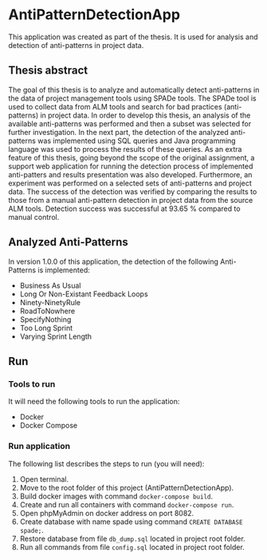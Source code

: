 # AntiPatternDetectionApp
This application was created as part of the thesis. It is used for analysis and detection of anti-patterns in project data.

## Thesis abstract
The goal of this thesis is to analyze and automatically detect anti-patterns in the data of project management tools using SPADe tools. The SPADe tool is used to collect data from ALM tools and search for bad practices (anti-patterns) in project data. In order to develop this thesis, an analysis of the available anti-patterns was performed and then a subset was selected for further investigation. In the next part, the detection of the analyzed anti-patterns was implemented using SQL queries and Java programming language was used to process the results of these queries. As an extra feature of this thesis, going beyond the scope of the original assignment, a support web application for running the detection process of implemented anti-patters and results presentation was also developed. Furthermore, an experiment was performed on a selected sets of anti-patterns and project data. The success of the detection was verified by comparing the results to those from a manual anti-pattern detection in project data from the source ALM tools. Detection success was successful at 93.65 % compared to manual control.

## Analyzed Anti-Patterns
In version 1.0.0 of this application, the detection of the following Anti-Patterns is implemented:
* Business As Usual
* Long Or Non-Existant Feedback Loops
* Ninety-NinetyRule
* RoadToNowhere
* SpecifyNothing
* Too Long Sprint
* Varying Sprint Length

## Run
### Tools to run
It will need the following tools to run the application:
* Docker
* Docker Compose
### Run application
The following list describes the steps to run (you will need):
1. Open terminal.
2. Move to the root folder of this project (AntiPatternDetectionApp).
3. Build docker images with command `docker-compose build`.
4. Create and run all containers with command `docker-compose run`.
5. Open phpMyAdmin on docker address on port 8082.
6. Create database with name spade using command `CREATE DATABASE spade;`.
7. Restore database from file `db_dump.sql` located in project root folder.
8. Run all commands from file `config.sql` located in project root folder.

